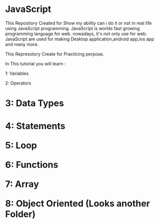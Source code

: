 # JavaScript
This Repository Created for Show my ability can i do it or not in real life using JavaScript programming. JavaScript is worlds fast growing programming language for web. nowadays, it's not only use for web. JavaScript are used for making Desktop application,android app,ios app and many more. 

This Represotory Create for Practicing perpose.

In This tutorial you will learn : 

1: Variables

2: Operators

<h1>3: Data Types<h1>

4: Statements

5: Loop

6: Functions

7: Array

8: Object Oriented (Looks another Folder)
